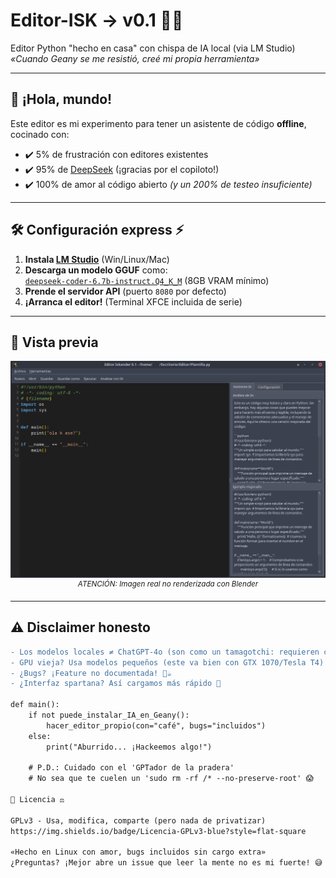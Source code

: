 # Editor-ISK → v0.1 🐍🔥

Editor Python "hecho en casa" con chispa de IA local (via LM Studio)  
*«Cuando Geany se me resistió, creé mi propia herramienta»*

---

## 🚀 **¡Hola, mundo!**
Este editor es mi experimento para tener un asistente de código **offline**, cocinado con:
- ✔️ 5% de frustración con editores existentes  
- ✔️ 95% de [DeepSeek](https://deepseek.com) (¡gracias por el copiloto!)  
- ✔️ 100% de amor al código abierto *(y un 200% de testeo insuficiente)*

---

## 🛠 **Configuración express** ⚡
1. **Instala [LM Studio](https://lmstudio.ai/download)** (Win/Linux/Mac)
2. **Descarga un modelo GGUF** como:  
   [`deepseek-coder-6.7b-instruct.Q4_K_M`](https://huggingface.co/TheBloke/deepseek-coder-6.7B-instruct-GGUF) (8GB VRAM mínimo)
3. **Prende el servidor API** (puerto `8080` por defecto)
4. **¡Arranca el editor!** (Terminal XFCE incluida de serie)

---

## 📸 **Vista previa**
<p align="center">
  <img src="https://raw.githubusercontent.com/wsnlndrv/Editor-ISK/main/Capturas/captura_20250625_050624.png" width="750" alt="Editor-ISK en acción">
  <br>
  <sup><em>ATENCIÓN: Imagen real no renderizada con Blender</em></sup>
</p>

---

## ⚠️ **Disclaimer honesto**
```diff
- Los modelos locales ≠ ChatGPT-4o (son como un tamagotchi: requieren cuidados)
- GPU vieja? Usa modelos pequeños (este va bien con GTX 1070/Tesla T4)
- ¿Bugs? ¡Feature no documentada! 🐞☕
- ¿Interfaz spartana? Así cargamos más rápido 🚀

def main():
    if not puede_instalar_IA_en_Geany():
        hacer_editor_propio(con="café", bugs="incluidos")
    else:
        print("Aburrido... ¡Hackeemos algo!")
        
    # P.D.: Cuidado con el 'GPTador de la pradera'
    # No sea que te cuelen un 'sudo rm -rf /* --no-preserve-root' 😱

📜 Licencia ⚖️

GPLv3 - Usa, modifica, comparte (pero nada de privatizar)
https://img.shields.io/badge/Licencia-GPLv3-blue?style=flat-square

«Hecho en Linux con amor, bugs incluidos sin cargo extra»
¿Preguntas? ¡Mejor abre un issue que leer la mente no es mi fuerte! 😅
